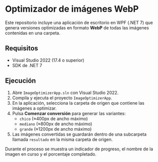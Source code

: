 # Optimizador de imágenes WebP

Este repositorio incluye una aplicación de escritorio en WPF (.NET 7) que genera versiones optimizadas en formato **WebP** de todas las imágenes contenidas en una carpeta.

## Requisitos

- Visual Studio 2022 (17.4 o superior)
- SDK de .NET 7

## Ejecución

1. Abre `ImageOptimizerApp.sln` con Visual Studio 2022.
2. Compila y ejecuta el proyecto `ImageOptimizerApp`.
3. En la aplicación, selecciona la carpeta de origen que contiene las imágenes a optimizar.
4. Pulsa **Comenzar conversión** para generar las variantes:
   - `chico` (≈400px de ancho máximo)
   - `mediano` (≈800px de ancho máximo)
   - `grande` (≈1200px de ancho máximo)
5. Las imágenes convertidas se guardarán dentro de una subcarpeta llamada `resultado` en la misma carpeta de origen.

Durante el proceso se muestra un indicador de progreso, el nombre de la imagen en curso y el porcentaje completado.
